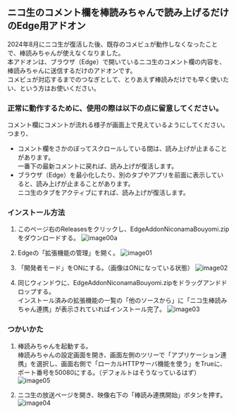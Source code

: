 ## ニコ生のコメント欄を棒読みちゃんで読み上げるだけのEdge用アドオン

<p>
2024年8月にニコ生が復活した後、既存のコメビュが動作しなくなったことで、棒読みちゃんが使えなくなりました。<br>
本アドオンは、ブラウザ（Edge）で開いているニコ生のコメント欄の内容を、棒読みちゃんに送信するだけのアドオンです。<br>
コメビュが対応するまでのつなぎとして、とりあえず棒読みだけでも早く使いたい、という方はお使いください。<br>
</p>

### 正常に動作するために、使用の際は以下の点に留意してください。<br>

コメント欄にコメントが流れる様子が画面上で見えているようにしてください。<br>
つまり、
- コメント欄をさかのぼってスクロールしている間は、読み上げが止まることがあります。<br>
  一番下の最新コメントに戻れば、読み上げが復活します。
- ブラウザ（Edge）を最小化したり、別のタブやアプリを前面に表示していると、読み上げが止まることがあります。<br>
  ニコ生のタブをアクティブにすれば、読み上げが復活します。

### インストール方法
1. このページ右のReleasesをクリックし、EdgeAddonNiconamaBouyomi.zipをダウンロードする。
![image00a](https://github.com/user-attachments/assets/0c241498-5de2-4f02-a388-5933c2370b1b)

2. Edgeの「拡張機能の管理」を開く。
![image01](https://github.com/user-attachments/assets/1ac1952e-49a4-47da-bf46-9363ff8a45a8)
 
5. 「開発者モード」をONにする。（画像はONになっている状態）
![image02](https://github.com/user-attachments/assets/45103d25-9ac4-4e2c-8cb6-0d31c759ed41)
 
7. 同じウィンドウに、EdgeAddonNiconamaBouyomi.zipをドラッグアンドドロップする。<br>
インストール済みの拡張機能の一覧の「他のソースから」に「ニコ生棒読みちゃん連携」が表示されていればインストール完了。
![image03](https://github.com/user-attachments/assets/72653bed-0c75-4f7d-aa75-e38d324d2995)

### つかいかた
1. 棒読みちゃんを起動する。<br>
棒読みちゃんの設定画面を開き、画面左側のツリーで「アプリケーション連携」を選択し、画面右側で「ローカルHTTPサーバ機能を使う」をTrueに、ポート番号を50080にする。（デフォルトはそうなっているはず）<br>
![image05](https://github.com/user-attachments/assets/756342d0-2fef-45bd-85e5-007d22f148f8)

3. ニコ生の放送ページを開き、映像右下の「棒読み連携開始」ボタンを押す。
![image04](https://github.com/user-attachments/assets/94b1e054-31c3-4c05-a651-5a9785d55f34)


